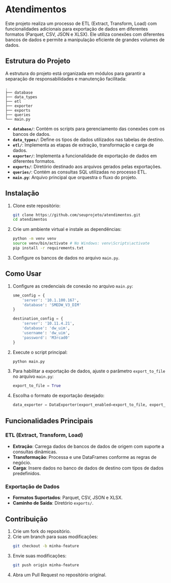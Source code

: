 # Atendimentos

Este projeto realiza um processo de ETL (Extract, Transform, Load) com funcionalidades adicionais para exportação de dados em diferentes formatos (Parquet, CSV, JSON e XLSX). Ele utiliza conexões com diferentes bancos de dados e permite a manipulação eficiente de grandes volumes de dados.

## Estrutura do Projeto

A estrutura do projeto está organizada em módulos para garantir a separação de responsabilidades e manutenção facilitada:

```
.
├── database
├── data_types
├── etl
├── exporter
├── exports
├── queries
└── main.py
```

- **`database/`**: Contém os scripts para gerenciamento das conexões com os bancos de dados.
- **`data_types/`**: Define os tipos de dados utilizados nas tabelas de destino.
- **`etl/`**: Implementa as etapas de extração, transformação e carga de dados.
- **`exporter/`**: Implementa a funcionalidade de exportação de dados em diferentes formatos.
- **`exports/`**: Diretório destinado aos arquivos gerados pelas exportações.
- **`queries/`**: Contém as consultas SQL utilizadas no processo ETL.
- **`main.py`**: Arquivo principal que orquestra o fluxo do projeto.

## Instalação

1. Clone este repositório:
   ```bash
   git clone https://github.com/seuprojeto/atendimentos.git
   cd atendimentos
   ```

2. Crie um ambiente virtual e instale as dependências:
   ```bash
   python -m venv venv
   source venv/bin/activate # No Windows: venv\Scripts\activate
   pip install -r requirements.txt
   ```

3. Configure os bancos de dados no arquivo `main.py`.

## Como Usar

1. Configure as credenciais de conexão no arquivo `main.py`:
   ```python
   sme_config = {
       'server': '10.1.100.167',
       'database': 'SMEDW_V3_DIM'
   }

   destination_config = {
       'server': '10.11.4.21',
       'database': 'dw_uim',
       'username': 'dw_uim',
       'password': 'M3rcad0'
   }
   ```

2. Execute o script principal:
   ```bash
   python main.py
   ```

3. Para habilitar a exportação de dados, ajuste o parâmetro `export_to_file` no arquivo `main.py`:
   ```python
   export_to_file = True
   ```

4. Escolha o formato de exportação desejado:
   ```python
   data_exporter = DataExporter(export_enabled=export_to_file, export_format='parquet')
   ```

## Funcionalidades Principais

### ETL (Extract, Transform, Load)
- **Extração**: Carrega dados de bancos de dados de origem com suporte a consultas dinâmicas.
- **Transformação**: Processa e une DataFrames conforme as regras de negócio.
- **Carga**: Insere dados no banco de dados de destino com tipos de dados predefinidos.

### Exportação de Dados
- **Formatos Suportados**: Parquet, CSV, JSON e XLSX.
- **Caminho de Saída**: Diretório `exports/`.

## Contribuição

1. Crie um fork do repositório.
2. Crie um branch para suas modificações:
   ```bash
   git checkout -b minha-feature
   ```
3. Envie suas modificações:
   ```bash
   git push origin minha-feature
   ```
4. Abra um Pull Request no repositório original.